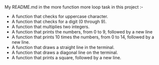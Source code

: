 My README.md in the more function more loop task in this project :-
- A function that checks for uppercase character.
- A function that checks for a digit (0 through 9).
- A function that multiplies two integers.
- A function that prints the numbers, from 0 to 9, followed by a new line
- A function that prints 10 times the numbers, from 0 to 14, followed by a new line.
- A function that draws a straight line in the terminal.
- A function that draws a diagonal line on the terminal.
- A function that prints a square, followed by a new line.
